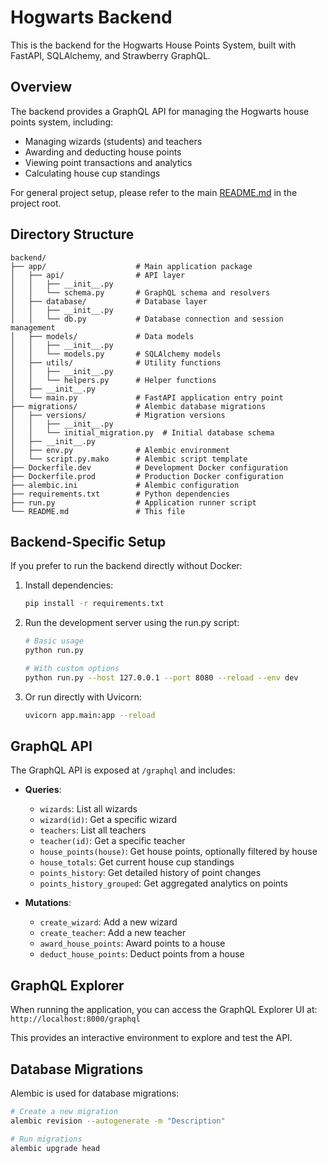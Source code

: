 # Hogwarts Backend

This is the backend for the Hogwarts House Points System, built with FastAPI, SQLAlchemy, and Strawberry GraphQL.

## Overview

The backend provides a GraphQL API for managing the Hogwarts house points system, including:
- Managing wizards (students) and teachers
- Awarding and deducting house points
- Viewing point transactions and analytics
- Calculating house cup standings

For general project setup, please refer to the main [README.md](../README.md) in the project root.

## Directory Structure

```
backend/
├── app/                    # Main application package
│   ├── api/                # API layer
│   │   ├── __init__.py     
│   │   └── schema.py       # GraphQL schema and resolvers
│   ├── database/           # Database layer
│   │   ├── __init__.py     
│   │   └── db.py           # Database connection and session management
│   ├── models/             # Data models
│   │   ├── __init__.py     
│   │   └── models.py       # SQLAlchemy models
│   ├── utils/              # Utility functions
│   │   ├── __init__.py     
│   │   └── helpers.py      # Helper functions
│   ├── __init__.py         
│   └── main.py             # FastAPI application entry point
├── migrations/             # Alembic database migrations
│   ├── versions/           # Migration versions
│   │   ├── __init__.py     
│   │   └── initial_migration.py  # Initial database schema
│   ├── __init__.py         
│   ├── env.py              # Alembic environment
│   └── script.py.mako      # Alembic script template
├── Dockerfile.dev          # Development Docker configuration
├── Dockerfile.prod         # Production Docker configuration
├── alembic.ini             # Alembic configuration
├── requirements.txt        # Python dependencies
├── run.py                  # Application runner script
└── README.md               # This file
```

## Backend-Specific Setup

If you prefer to run the backend directly without Docker:

1. Install dependencies:
   ```bash
   pip install -r requirements.txt
   ```

2. Run the development server using the run.py script:
   ```bash
   # Basic usage
   python run.py
   
   # With custom options
   python run.py --host 127.0.0.1 --port 8080 --reload --env dev
   ```

3. Or run directly with Uvicorn:
   ```bash
   uvicorn app.main:app --reload
   ```

## GraphQL API

The GraphQL API is exposed at `/graphql` and includes:

- **Queries**:
  - `wizards`: List all wizards
  - `wizard(id)`: Get a specific wizard
  - `teachers`: List all teachers
  - `teacher(id)`: Get a specific teacher
  - `house_points(house)`: Get house points, optionally filtered by house
  - `house_totals`: Get current house cup standings
  - `points_history`: Get detailed history of point changes
  - `points_history_grouped`: Get aggregated analytics on points

- **Mutations**:
  - `create_wizard`: Add a new wizard
  - `create_teacher`: Add a new teacher
  - `award_house_points`: Award points to a house
  - `deduct_house_points`: Deduct points from a house

## GraphQL Explorer

When running the application, you can access the GraphQL Explorer UI at:
`http://localhost:8000/graphql`

This provides an interactive environment to explore and test the API.

## Database Migrations

Alembic is used for database migrations:

```bash
# Create a new migration
alembic revision --autogenerate -m "Description"

# Run migrations
alembic upgrade head
``` 